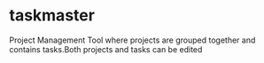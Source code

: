 # taskmaster
Project Management Tool where projects are grouped together and contains tasks.Both projects and tasks can be edited

